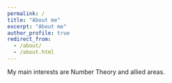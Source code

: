 ```yaml
---
permalink: /
title: "About me"
excerpt: "About me"
author_profile: true
redirect_from: 
  - /about/
  - /about.html
---
```


My main interests are Number Theory and allied areas.
